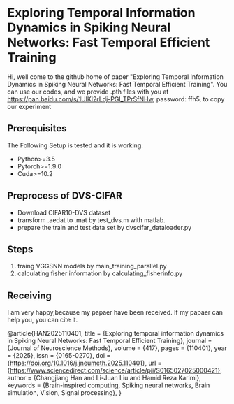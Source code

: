 # Exploring Temporal Information Dynamics in Spiking Neural Networks: Fast Temporal Efficient Training
Hi, well come to the github home of paper "Exploring Temporal Information Dynamics in Spiking Neural Networks: Fast Temporal Efficient Training". You can use our codes, and we provide .pth files with you at https://pan.baidu.com/s/1UlKI2rLdj-PGl_TPrSfNHw, password: ffh5, to copy our experiment 
## Prerequisites
The Following Setup is tested and it is working:
* Python>=3.5
* Pytorch>=1.9.0
* Cuda>=10.2
## Preprocess of DVS-CIFAR
* Download CIFAR10-DVS dataset
* transform .aedat to .mat by test_dvs.m with matlab.
* prepare the train and test data set by dvscifar_dataloader.py
## Steps
1. traing VGGSNN models by main_training_parallel.py
2. calculating fisher information by calculating_fisherinfo.py
## Receiving
I am very happy,because my papaer have been received. If my papaer can help you, you can cite it.

@article{HAN2025110401,
title = {Exploring temporal information dynamics in Spiking Neural Networks: Fast Temporal Efficient Training},
journal = {Journal of Neuroscience Methods},
volume = {417},
pages = {110401},
year = {2025},
issn = {0165-0270},
doi = {https://doi.org/10.1016/j.jneumeth.2025.110401},
url = {https://www.sciencedirect.com/science/article/pii/S0165027025000421},
author = {Changjiang Han and Li-Juan Liu and Hamid Reza Karimi},
keywords = {Brain-inspired computing, Spiking neural networks, Brain simulation, Vision, Signal processing},
}

